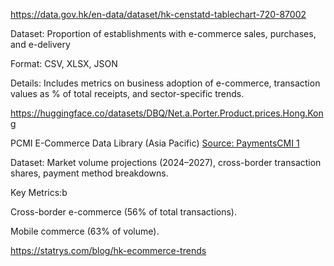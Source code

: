 https://data.gov.hk/en-data/dataset/hk-censtatd-tablechart-720-87002

Dataset: Proportion of establishments with e-commerce sales, purchases, and e-delivery

Format: CSV, XLSX, JSON

Details: Includes metrics on business adoption of e-commerce, transaction values as % of total receipts, and sector-specific trends.


https://huggingface.co/datasets/DBQ/Net.a.Porter.Product.prices.Hong.Kong



PCMI E-Commerce Data Library (Asia Pacific)
[Source: PaymentsCMI 1](https://paymentscmi.com/insights/hong-kong-ecommerce-market-trends/)

Dataset: Market volume projections (2024–2027), cross-border transaction shares, payment method breakdowns.

Key Metrics:b

Cross-border e-commerce (56% of total transactions).

Mobile commerce (63% of volume).



https://statrys.com/blog/hk-ecommerce-trends